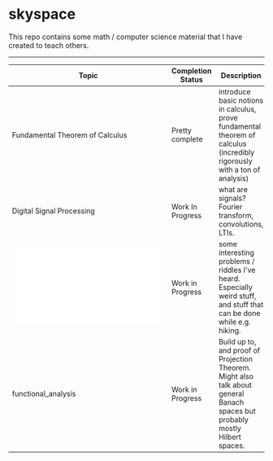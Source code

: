 # skyspace

This repo contains some math / computer science material that I have created to teach others.

---

|Topic | Completion Status | Description|
|---|---|---|
| Fundamental Theorem of Calculus  | Pretty complete | introduce basic notions in calculus, prove fundamental theorem of calculus (incredibly rigorously with a ton of analysis)|
| Digital Signal Processing | Work In Progress | what are signals? Fourier transform, convolutions, LTIs.|
| ![Neat Problems](neatProblems/neatProblems.pdf) | Work in Progress | some interesting problems / riddles I've heard. Especially weird stuff, and stuff that can be done while e.g. hiking.|
functional_analysis | Work in Progress | Build up to, and proof of Projection Theorem. Might also talk about general Banach spaces but probably mostly Hilbert spaces. |
